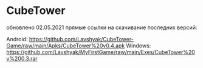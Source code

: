 # CubeTower
обновлено 02.05.2021
прямые ссылки на скачивание последних версий:

Android: https://github.com/Lavshyak/CubeTower-Game/raw/main/Apks/CubeTower%20v0.4.apk
Windows: https://github.com/Lavshyak/MyFirstGame/raw/main/Exes/CubeTower%20v%200.3.rar
